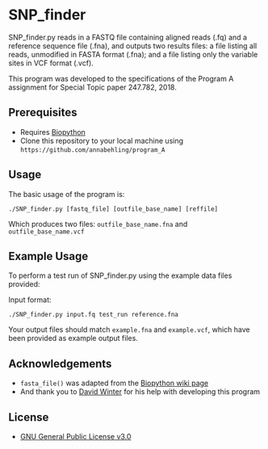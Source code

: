 # SNP_finder

SNP_finder.py reads in a FASTQ file containing aligned reads (.fq) and a reference sequence file (.fna), and outputs two results files: a file listing all reads, unmodified in FASTA format (.fna); and a file listing only the variable sites in VCF format (.vcf).

This program was developed to the specifications of the Program A assignment for Special Topic paper 247.782, 2018.

## Prerequisites

* Requires [Biopython](https://biopython.org/)   
* Clone this repository to your local machine using `https://github.com/annabehling/program_A`

## Usage

The basic usage of the program is:
```
./SNP_finder.py [fastq_file] [outfile_base_name] [reffile]
```
Which produces two files:
`outfile_base_name.fna` and `outfile_base_name.vcf`

## Example Usage

To perform a test run of SNP_finder.py using the example data files provided:

Input format:
```
./SNP_finder.py input.fq test_run reference.fna
```
Your output files should match `example.fna` and `example.vcf`, which have been provided as example output files.

## Acknowledgements

* `fasta_file()` was adapted from the [Biopython wiki page](https://biopython.org/wiki/Converting_sequence_files)
* And thank you to [David Winter](https://github.com/dwinter/) for his help with developing this program

## License

* [GNU General Public License v3.0](https://www.gnu.org/licenses/gpl-3.0.en.html)
